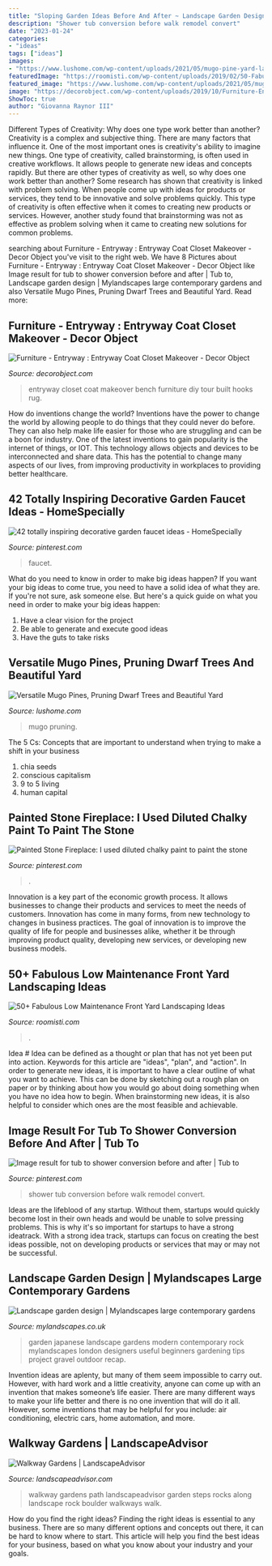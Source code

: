 ```yaml
---
title: "Sloping Garden Ideas Before And After ~ Landscape Garden Design"
description: "Shower tub conversion before walk remodel convert"
date: "2023-01-24"
categories:
- "ideas"
tags: ["ideas"]
images:
- "https://www.lushome.com/wp-content/uploads/2021/05/mugo-pine-yard-landscaping-ideas-5.jpg"
featuredImage: "https://roomisti.com/wp-content/uploads/2019/02/50-Fabulous-Low-Maintenance-Front-Yard-Landscaping-Ideas-7.jpg"
featured_image: "https://www.lushome.com/wp-content/uploads/2021/05/mugo-pine-yard-landscaping-ideas-5.jpg"
image: "https://decorobject.com/wp-content/uploads/2019/10/Furniture-Entryway-Entryway-Coat-Closet-Makeover.jpg"
ShowToc: true
author: "Giovanna Raynor III"
---
```



Different Types of Creativity: Why does one type work better than another?
Creativity is a complex and subjective thing. There are many factors that influence it. One of the most important ones is creativity's ability to imagine new things. One type of creativity, called brainstorming, is often used in creative workflows. It allows people to generate new ideas and concepts rapidly. But there are other types of creativity as well, so why does one work better than another?
Some research has shown that creativity is linked with problem solving. When people come up with ideas for products or services, they tend to be innovative and solve problems quickly. This type of creativity is often effective when it comes to creating new products or services. However, another study found that brainstorming was not as effective as problem solving when it came to creating new solutions for common problems.

	

		
searching about Furniture - Entryway : Entryway Coat Closet Makeover - Decor Object you've visit to the right web. We have 8 Pictures about Furniture - Entryway : Entryway Coat Closet Makeover - Decor Object like Image result for tub to shower conversion before and after | Tub to, Landscape garden design | Mylandscapes large contemporary gardens and also Versatile Mugo Pines, Pruning Dwarf Trees and Beautiful Yard. Read more:
		
    
## Furniture - Entryway : Entryway Coat Closet Makeover - Decor Object

<img loading=lazy src="https://decorobject.com/wp-content/uploads/2019/10/Furniture-Entryway-Entryway-Coat-Closet-Makeover.jpg" onerror="this.onerror=null;this.src='https://tse1.mm.bing.net/th?id=OIP.goYL1cCiDEbiV6QPa2g3dgHaLF&amp;pid=15.1';" alt="Furniture - Entryway : Entryway Coat Closet Makeover - Decor Object">

_Source: decorobject.com_

>entryway closet coat makeover bench furniture diy tour built hooks rug. 

	

How do inventions change the world?
Inventions have the power to change the world by allowing people to do things that they could never do before. They can also help make life easier for those who are struggling and can be a boon for industry. One of the latest inventions to gain popularity is the internet of things, or IOT. This technology allows objects and devices to be interconnected and share data. This has the potential to change many aspects of our lives, from improving productivity in workplaces to providing better healthcare.

    
## 42 Totally Inspiring Decorative Garden Faucet Ideas - HomeSpecially

<img loading=lazy src="https://i.pinimg.com/736x/fd/05/b5/fd05b529a65cee3bc90121a371129aa5.jpg" onerror="this.onerror=null;this.src='https://tse2.mm.bing.net/th?id=OIP.xCcE19dGOfDKhUPV-Q78SwHaKT&amp;pid=15.1';" alt="42 totally inspiring decorative garden faucet ideas - HomeSpecially">

_Source: pinterest.com_

>faucet. 

	

What do you need to know in order to make big ideas happen?
If you want your big ideas to come true, you need to have a solid idea of what they are. If you're not sure, ask someone else. But here's a quick guide on what you need in order to make your big ideas happen: 
1. Have a clear vision for the project 
2. Be able to generate and execute good ideas 
3. Have the guts to take risks 

    
## Versatile Mugo Pines, Pruning Dwarf Trees And Beautiful Yard

<img loading=lazy src="https://www.lushome.com/wp-content/uploads/2021/05/mugo-pine-yard-landscaping-ideas-5.jpg" onerror="this.onerror=null;this.src='https://tse4.mm.bing.net/th?id=OIP.TtwQZVWAJ5SNbojqXa9bnAHaHa&amp;pid=15.1';" alt="Versatile Mugo Pines, Pruning Dwarf Trees and Beautiful Yard">

_Source: lushome.com_

>mugo pruning. 

	

The 5 Cs: Concepts that are important to understand when trying to make a shift in your business
1. chia seeds
2. conscious capitalism
3. 9 to 5 living
4. human capital

    
## Painted Stone Fireplace: I Used Diluted Chalky Paint To Paint The Stone

<img loading=lazy src="https://i.pinimg.com/736x/2a/43/5e/2a435e12645523b7de9e242424674f3f.jpg" onerror="this.onerror=null;this.src='https://tse1.mm.bing.net/th?id=OIP.4q17oYClZC3cKsJ1EyST2gHaJ3&amp;pid=15.1';" alt="Painted Stone Fireplace: I used diluted chalky paint to paint the stone">

_Source: pinterest.com_

>. 

	

Innovation is a key part of the economic growth process. It allows businesses to change their products and services to meet the needs of customers. Innovation has come in many forms, from new technology to changes in business practices. The goal of innovation is to improve the quality of life for people and businesses alike, whether it be through improving product quality, developing new services, or developing new business models.

    
## 50+ Fabulous Low Maintenance Front Yard Landscaping Ideas

<img loading=lazy src="https://roomisti.com/wp-content/uploads/2019/02/50-Fabulous-Low-Maintenance-Front-Yard-Landscaping-Ideas-7.jpg" onerror="this.onerror=null;this.src='https://tse4.mm.bing.net/th?id=OIP.QREhNZotaTHQPGB-ksCH7AHaJ5&amp;pid=15.1';" alt="50+ Fabulous Low Maintenance Front Yard Landscaping Ideas">

_Source: roomisti.com_

>. 

	

Idea #
Idea can be defined as a thought or plan that has not yet been put into action. Keywords for this article are "ideas", "plan", and "action". In order to generate new ideas, it is important to have a clear outline of what you want to achieve. This can be done by sketching out a rough plan on paper or by thinking about how you would go about doing something when you have no idea how to begin. When brainstorming new ideas, it is also helpful to consider which ones are the most feasible and achievable.

    
## Image Result For Tub To Shower Conversion Before And After | Tub To

<img loading=lazy src="https://i.pinimg.com/736x/dd/54/39/dd5439faedb787e16b77c932defe06bd.jpg" onerror="this.onerror=null;this.src='https://tse4.mm.bing.net/th?id=OIP._Jt7P7rb_xZcq57473nvHAHaFe&amp;pid=15.1';" alt="Image result for tub to shower conversion before and after | Tub to">

_Source: pinterest.com_

>shower tub conversion before walk remodel convert. 

	

Ideas are the lifeblood of any startup. Without them, startups would quickly become lost in their own heads and would be unable to solve pressing problems. This is why it's so important for startups to have a strong ideatrack. With a strong idea track, startups can focus on creating the best ideas possible, not on developing products or services that may or may not be successful.

    
## Landscape Garden Design | Mylandscapes Large Contemporary Gardens

<img loading=lazy src="https://www.mylandscapes.co.uk/large-gardens/large-landscape-garden/rock-garden.jpg" onerror="this.onerror=null;this.src='https://tse4.mm.bing.net/th?id=OIP.w708gJSkm1ZwGFmkHdOsCwHaEo&amp;pid=15.1';" alt="Landscape garden design | Mylandscapes large contemporary gardens">

_Source: mylandscapes.co.uk_

>garden japanese landscape gardens modern contemporary rock mylandscapes london designers useful beginners gardening tips project gravel outdoor recap. 

	

Invention ideas are aplenty, but many of them seem impossible to carry out. However, with hard work and a little creativity, anyone can come up with an invention that makes someone’s life easier. There are many different ways to make your life better and there is no one invention that will do it all. However, some inventions that may be helpful for you include: air conditioning, electric cars, home automation, and more.

    
## Walkway Gardens | LandscapeAdvisor

<img loading=lazy src="http://www.landscapeadvisor.com/wp-content/gallery/walkway-gardens/path-steps_-boulders1.jpg" onerror="this.onerror=null;this.src='https://tse1.mm.bing.net/th?id=OIP.398UchDFm-I_TrxJryXqSQHaJ4&amp;pid=15.1';" alt="Walkway Gardens | LandscapeAdvisor">

_Source: landscapeadvisor.com_

>walkway gardens path landscapeadvisor garden steps rocks along landscape rock boulder walkways walk. 

	

How do you find the right ideas?
Finding the right ideas is essential to any business. There are so many different options and concepts out there, it can be hard to know where to start. This article will help you find the best ideas for your business, based on what you know about your industry and your goals.

